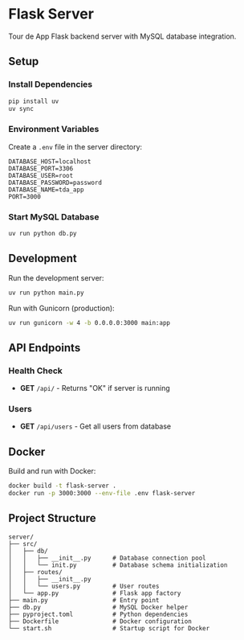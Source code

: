# Flask Server

Tour de App Flask backend server with MySQL database integration.

## Setup

### Install Dependencies

```bash
pip install uv
uv sync
```

### Environment Variables

Create a `.env` file in the server directory:

```env
DATABASE_HOST=localhost
DATABASE_PORT=3306
DATABASE_USER=root
DATABASE_PASSWORD=password
DATABASE_NAME=tda_app
PORT=3000
```

### Start MySQL Database

```bash
uv run python db.py
```

## Development

Run the development server:

```bash
uv run python main.py
```

Run with Gunicorn (production):

```bash
uv run gunicorn -w 4 -b 0.0.0.0:3000 main:app
```

## API Endpoints

### Health Check
- **GET** `/api/` - Returns "OK" if server is running

### Users
- **GET** `/api/users` - Get all users from database

## Docker

Build and run with Docker:

```bash
docker build -t flask-server .
docker run -p 3000:3000 --env-file .env flask-server
```

## Project Structure

```
server/
├── src/
│   ├── db/
│   │   ├── __init__.py      # Database connection pool
│   │   └── init.py          # Database schema initialization
│   ├── routes/
│   │   ├── __init__.py
│   │   └── users.py         # User routes
│   └── app.py               # Flask app factory
├── main.py                  # Entry point
├── db.py                    # MySQL Docker helper
├── pyproject.toml           # Python dependencies
├── Dockerfile               # Docker configuration
└── start.sh                 # Startup script for Docker
```

